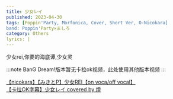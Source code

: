 ```yaml
---
title: 少女レイ
published: 2023-04-30
tags: [Poppin'Party, Morfonica, Cover, Short Ver, O-Nicokara]
band: Poppin'Party×ましろ
category: Others
lyrics: |
---
```

少女rei,你要的海底谭,少女灵

:::note
BanG Dream!版本暂无卡拉ok视频，此处使用其他版本视频
:::
<summary>
    <a href="https://www.bilibili.com/video/BV1rs411E7FK/">
        【nicokara】【みきとP】少女REI【on voca/off vocal】
    </a>
</summary>
<summary>
    <a href="https://www.bilibili.com/video/BV18j411e7ff/">
        【卡拉OK字幕】少女レイ covered by 燈
    </a>
</summary>
